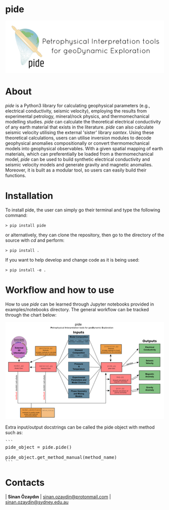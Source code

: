 # pide
<img src="./docs/figures/pide_logo.png">

# About
*pide* is a Python3 library for calculating geophysical parameters (e.g., electrical conductivity, seismic velocity), employing the results from experimental petrology, mineral/rock physics, and thermomechanical modelling studies. *pide* can calculate the theoretical electrical conductivity of any earth material that exists in the literature. *pide* can also calculate seismic velocity utilising the external 'sister' library *santex*. Using these theoretical calculations, users can utilise inversion modules to decode geophysical anomalies compositionally or convert thermomechanical models into geophysical observables. With a given spatial mapping of earth materials, which can preferentially be loaded from a thermomechanical model, *pide*  can be used to build synthetic electrical conductivity and seismic velocity models and generate gravity and magnetic anomalies. Moreover, it is built as a modular tool, so users can easily build their functions.

# Installation

To install pide, the user can simply go their terminal and type the following command:

`> pip install pide`

or alternatively, they can clone the repository, then go to the directory of the source with *cd* and perform:

`> pip install .`

If you want to help develop and change code as it is being used:

`> pip install -e .`

# Workflow and how to use

How to use *pide* can be learned through Jupyter notebooks provided in examples/notebooks directory. The general workflow can be tracked through the chart below:

<img src="./docs/figures/pide_workflow.png">

Extra input/output docstrings can be called the pide object with method such as:
<pre>
```
pide_object = pide.pide()

pide_object.get_method_manual(method_name)
```
</pre>


# Contacts

| **Sinan Özaydın** | sinan.ozaydin@protonmail.com | sinan.ozaydin@sydney.edu.au
